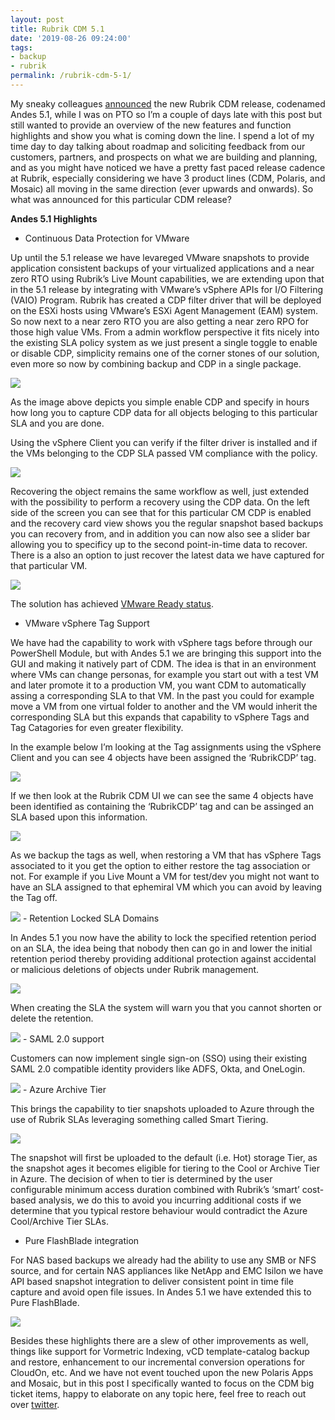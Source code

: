 ```yaml
---
layout: post
title: Rubrik CDM 5.1
date: '2019-08-26 09:24:00'
tags:
- backup
- rubrik
permalink: /rubrik-cdm-5-1/
---
```


My sneaky colleagues [announced](https://www.rubrik.com/press-release/rubrik-enters-data-governance-disaster-recovery-orchestration-and-continuous-data-protection-markets-with-andes-5-1-release/) the new Rubrik CDM release, codenamed Andes 5.1, while I was on PTO so I’m a couple of days late with this post but still wanted to provide an overview of the new features and function highlights and show you what is coming down the line. I spend a lot of my time day to day talking about roadmap and soliciting feedback from our customers, partners, and prospects on what we are building and planning, and as you might have noticed we have a pretty fast paced release cadence at Rubrik, especially considering we have 3 product lines (CDM, Polaris, and Mosaic) all moving in the same direction (ever upwards and onwards). So what was announced for this particular CDM release?

**Andes 5.1 Highlights**

- Continuous Data Protection for VMware

Up until the 5.1 release we have levareged VMware snapshots to provide application consistent backups of your virtualized applications and a near zero RTO using Rubrik’s Live Mount capabilities, we are extending upon that in the 5.1 release by integrating with VMware’s vSphere APIs for I/O Filtering (VAIO) Program. Rubrik has created a CDP filter driver that will be deployed on the ESXi hosts using VMware’s ESXi Agent Management (EAM) system. So now next to a near zero RTO you are also getting a near zero RPO for those high value VMs. From a admin workflow perspective it fits nicely into the existing SLA policy system as we just present a single toggle to enable or disable CDP, simplicity remains one of the corner stones of our solution, even more so now by combining backup and CDP in a single package.

<img src="/assets/img/cdp1.png">

As the image above depicts you simple enable CDP and specify in hours how long you to capture CDP data for all objects beloging to this particular SLA and you are done.

Using the vSphere Client you can verify if the filter driver is installed and if the VMs belonging to the CDP SLA passed VM compliance with the policy.

<img src="/assets/img/cdp2.png">

Recovering the object remains the same workflow as well, just extended with the possibility to perform a recovery using the CDP data. On the left side of the screen you can see that for this particular CM CDP is enabled and the recovery card view shows you the regular snapshot based backups you can recovery from, and in addition you can now also see a slider bar allowing you to specificy up to the second point-in-time data to recover. There is a also an option to just recover the latest data we have captured for that particular VM.

<img src="/assets/img/cdp3.png">

The solution has achieved [VMware Ready status](https://www.vmware.com/be/partners/tech-alliance/vmware-ready.html).

- VMware vSphere Tag Support

We have had the capability to work with vSphere tags before through our PowerShell Module, but with Andes 5.1 we are bringing this support into the GUI and making it natively part of CDM. The idea is that in an environment where VMs can change personas, for example you start out with a test VM and later promote it to a production VM, you want CDM to automatically assing a corresponding SLA to that VM. In the past you could for example move a VM from one virtual folder to another and the VM would inherit the corresponding SLA but this expands that capability to vSphere Tags and Tag Catagories for even greater flexibility.

In the example below I’m looking at the Tag assignments using the vSphere Client and you can see 4 objects have been assigned the ‘RubrikCDP’ tag.

<img src="/assets/img/cdp4.png">

If we then look at the Rubrik CDM UI we can see the same 4 objects have been identified as containing the ‘RubrikCDP’ tag and can be assinged an SLA based upon this information.

<img src="/assets/img/cdp5.png">

As we backup the tags as well, when restoring a VM that has vSphere Tags associated to it you get the option to either restore the tag association or not. For example if you Live Mount a VM for test/dev you might not want to have an SLA assigned to that ephemiral VM which you can avoid by leaving the Tag off.

<img src="/assets/img/cdp6.png">
- Retention Locked SLA Domains

In Andes 5.1 you now have the ability to lock the specified retention period on an SLA, the idea being that nobody then can go in and lower the initial retention period thereby providing additional protection against accidental or malicious deletions of objects under Rubrik management.

<img src="/assets/img/cdp7.png">

When creating the SLA the system will warn you that you cannot shorten or delete the retention.

<img src="/assets/img/cdp8.png">
- SAML 2.0 support

Customers can now implement single sign-on (SSO) using their existing SAML 2.0 compatible identity providers like ADFS, Okta, and OneLogin.

<img src="/assets/img/cdp9.png">
- Azure Archive Tier

This brings the capability to tier snapshots uploaded to Azure through the use of Rubrik SLAs leveraging something called Smart Tiering.

<img src="/assets/img/cdp10.png">

The snapshot will first be uploaded to the default (i.e. Hot) storage Tier, as the snapshot ages it becomes eligible for tiering to the Cool or Archive Tier in Azure. The decision of when to tier is determined by the user configurable minimum access duration combined with Rubrik’s ‘smart’ cost-based analysis, we do this to avoid you incurring additional costs if we determine that you typical restore behaviour would contradict the Azure Cool/Archive Tier SLAs.

- Pure FlashBlade integration

For NAS based backups we already had the ability to use any SMB or NFS source, and for certain NAS appliances like NetApp and EMC Isilon we have API based snapshot integration to deliver consistent point in time file capture and avoid open file issues. In Andes 5.1 we have extended this to Pure FlashBlade.

<img src="/assets/img/cdp11.png">

Besides these highlights there are a slew of other improvements as well, things like support for Vormetric Indexing, vCD template-catalog backup and restore, enhancement to our incremental conversion operations for CloudOn, etc. And we have not event touched upon the new Polaris Apps and Mosaic, but in this post I specifically wanted to focus on the CDM big ticket items, happy to elaborate on any topic here, feel free to reach out over [twitter](https://twitter.com/filipv).

